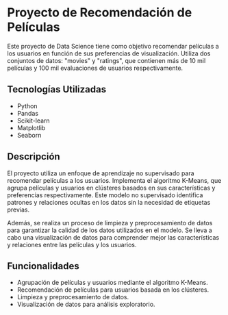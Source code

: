 # Proyecto de Recomendación de Películas

Este proyecto de Data Science tiene como objetivo recomendar películas a los usuarios en función de sus preferencias de visualización. Utiliza dos conjuntos de datos: "movies" y "ratings", que contienen más de 10 mil películas y 100 mil evaluaciones de usuarios respectivamente.

## Tecnologías Utilizadas

- Python
- Pandas
- Scikit-learn
- Matplotlib
- Seaborn

## Descripción

El proyecto utiliza un enfoque de aprendizaje no supervisado para recomendar películas a los usuarios. Implementa el algoritmo K-Means, que agrupa películas y usuarios en clústeres basados en sus características y preferencias respectivamente. Este modelo no supervisado identifica patrones y relaciones ocultas en los datos sin la necesidad de etiquetas previas.

Además, se realiza un proceso de limpieza y preprocesamiento de datos para garantizar la calidad de los datos utilizados en el modelo. Se lleva a cabo una visualización de datos para comprender mejor las características y relaciones entre las películas y los usuarios.

## Funcionalidades

- Agrupación de películas y usuarios mediante el algoritmo K-Means.
- Recomendación de películas para usuarios basada en los clústeres.
- Limpieza y preprocesamiento de datos.
- Visualización de datos para análisis exploratorio.
